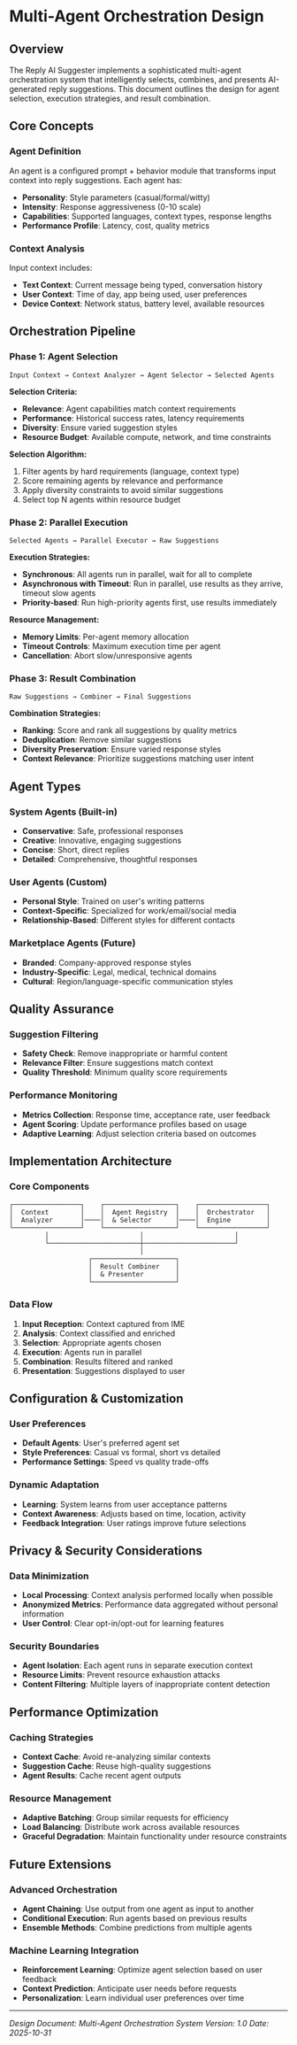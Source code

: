 # Multi-Agent Orchestration Design

## Overview

The Reply AI Suggester implements a sophisticated multi-agent orchestration system that intelligently selects, combines, and presents AI-generated reply suggestions. This document outlines the design for agent selection, execution strategies, and result combination.

## Core Concepts

### Agent Definition
An agent is a configured prompt + behavior module that transforms input context into reply suggestions. Each agent has:
- **Personality**: Style parameters (casual/formal/witty)
- **Intensity**: Response aggressiveness (0-10 scale)
- **Capabilities**: Supported languages, context types, response lengths
- **Performance Profile**: Latency, cost, quality metrics

### Context Analysis
Input context includes:
- **Text Context**: Current message being typed, conversation history
- **User Context**: Time of day, app being used, user preferences
- **Device Context**: Network status, battery level, available resources

## Orchestration Pipeline

### Phase 1: Agent Selection
```
Input Context → Context Analyzer → Agent Selector → Selected Agents
```

**Selection Criteria:**
- **Relevance**: Agent capabilities match context requirements
- **Performance**: Historical success rates, latency requirements
- **Diversity**: Ensure varied suggestion styles
- **Resource Budget**: Available compute, network, and time constraints

**Selection Algorithm:**
1. Filter agents by hard requirements (language, context type)
2. Score remaining agents by relevance and performance
3. Apply diversity constraints to avoid similar suggestions
4. Select top N agents within resource budget

### Phase 2: Parallel Execution
```
Selected Agents → Parallel Executor → Raw Suggestions
```

**Execution Strategies:**
- **Synchronous**: All agents run in parallel, wait for all to complete
- **Asynchronous with Timeout**: Run in parallel, use results as they arrive, timeout slow agents
- **Priority-based**: Run high-priority agents first, use results immediately

**Resource Management:**
- **Memory Limits**: Per-agent memory allocation
- **Timeout Controls**: Maximum execution time per agent
- **Cancellation**: Abort slow/unresponsive agents

### Phase 3: Result Combination
```
Raw Suggestions → Combiner → Final Suggestions
```

**Combination Strategies:**
- **Ranking**: Score and rank all suggestions by quality metrics
- **Deduplication**: Remove similar suggestions
- **Diversity Preservation**: Ensure varied response styles
- **Context Relevance**: Prioritize suggestions matching user intent

## Agent Types

### System Agents (Built-in)
- **Conservative**: Safe, professional responses
- **Creative**: Innovative, engaging suggestions
- **Concise**: Short, direct replies
- **Detailed**: Comprehensive, thoughtful responses

### User Agents (Custom)
- **Personal Style**: Trained on user's writing patterns
- **Context-Specific**: Specialized for work/email/social media
- **Relationship-Based**: Different styles for different contacts

### Marketplace Agents (Future)
- **Branded**: Company-approved response styles
- **Industry-Specific**: Legal, medical, technical domains
- **Cultural**: Region/language-specific communication styles

## Quality Assurance

### Suggestion Filtering
- **Safety Check**: Remove inappropriate or harmful content
- **Relevance Filter**: Ensure suggestions match context
- **Quality Threshold**: Minimum quality score requirements

### Performance Monitoring
- **Metrics Collection**: Response time, acceptance rate, user feedback
- **Agent Scoring**: Update performance profiles based on usage
- **Adaptive Learning**: Adjust selection criteria based on outcomes

## Implementation Architecture

### Core Components
```
┌─────────────────┐    ┌──────────────────┐    ┌─────────────────┐
│  Context        │    │  Agent Registry  │    │  Orchestrator   │
│  Analyzer       │────│  & Selector      │────│  Engine         │
└─────────────────┘    └──────────────────┘    └─────────────────┘
         │                       │                       │
         └───────────────────────┼───────────────────────┘
                                 │
                    ┌─────────────────────┐
                    │  Result Combiner    │
                    │  & Presenter        │
                    └─────────────────────┘
```

### Data Flow
1. **Input Reception**: Context captured from IME
2. **Analysis**: Context classified and enriched
3. **Selection**: Appropriate agents chosen
4. **Execution**: Agents run in parallel
5. **Combination**: Results filtered and ranked
6. **Presentation**: Suggestions displayed to user

## Configuration & Customization

### User Preferences
- **Default Agents**: User's preferred agent set
- **Style Preferences**: Casual vs formal, short vs detailed
- **Performance Settings**: Speed vs quality trade-offs

### Dynamic Adaptation
- **Learning**: System learns from user acceptance patterns
- **Context Awareness**: Adjusts based on time, location, activity
- **Feedback Integration**: User ratings improve future selections

## Privacy & Security Considerations

### Data Minimization
- **Local Processing**: Context analysis performed locally when possible
- **Anonymized Metrics**: Performance data aggregated without personal information
- **User Control**: Clear opt-in/opt-out for learning features

### Security Boundaries
- **Agent Isolation**: Each agent runs in separate execution context
- **Resource Limits**: Prevent resource exhaustion attacks
- **Content Filtering**: Multiple layers of inappropriate content detection

## Performance Optimization

### Caching Strategies
- **Context Cache**: Avoid re-analyzing similar contexts
- **Suggestion Cache**: Reuse high-quality suggestions
- **Agent Results**: Cache recent agent outputs

### Resource Management
- **Adaptive Batching**: Group similar requests for efficiency
- **Load Balancing**: Distribute work across available resources
- **Graceful Degradation**: Maintain functionality under resource constraints

## Future Extensions

### Advanced Orchestration
- **Agent Chaining**: Use output from one agent as input to another
- **Conditional Execution**: Run agents based on previous results
- **Ensemble Methods**: Combine predictions from multiple agents

### Machine Learning Integration
- **Reinforcement Learning**: Optimize agent selection based on user feedback
- **Context Prediction**: Anticipate user needs before requests
- **Personalization**: Learn individual user preferences over time

---

*Design Document: Multi-Agent Orchestration System*
*Version: 1.0*
*Date: 2025-10-31*